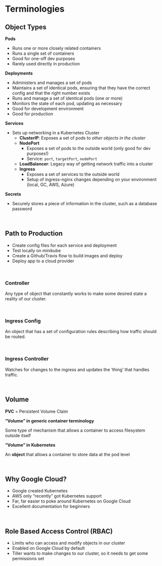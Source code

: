 # Terminologies

## Object Types

**Pods**

- Runs one or more closely related containers
- Runs a single set of containers
- Good for one-off dev purposes
- Rarely used directly in production

**Deployments**

- Administers and manages a set of pods
- Maintains a set of identical pods, ensuring that they have the correct config and that the right number exists
- Runs and manage a set of identical pods (one or more)
- Monitors the state of each pod, updating as necessary
- Good for development environment
- Good for production

**Services**

- Sets up networking in a Kubernetes Cluster
  * **ClusterIP**: Exposes a set of pods to *other objects in the cluster*
  * **NodePort**
    - Exposes a set of pods to the outside world (only good for dev purposes!)
    - Service: `port`, `targetPort`, `nodePort`
  * **LoadBalancer**: Legacy way of getting network traffic into a cluster
  * **Ingress**
    - Exposes a set of services to the outside world
    - Setup of ingress-nginx changes depending on your environment (local, GC, AWS, Azure)

**Secrets**

- Securely stores a piece of information in the cluster, such as a database password

<br />

## Path to Production
* Create config files for each service and deployment
* Test locally on minikube
* Create a Github/Travis flow to build images and deploy
* Deploy app to a cloud provider

<br />

### Controller

Any type of object that constantly works to make some desired state a reality of our cluster.

<br />

### Ingress Config

An object that has a set of configuration rules describing how traffic should be routed.

<br />

### Ingress Controller

Watches for changes to the ingress and updates the ‘thing’ that handles traffic.

<br />

## Volume

**PVC** = Persistent Volume Claim

**“Volume” in generic container terminology**

Some type of mechanism that allows a container to access filesystem outside itself

**“Volume” in Kubernetes**

An **object** that allows a container to store data at the pod level

<br />

## Why Google Cloud?

* Google created Kubernetes
* AWS only “recently” got Kubernetes support
* Far, far easier to poke around Kubernetes on Google Cloud
* Excellent documentation for beginners

<br />

## Role Based Access Control (RBAC)

* Limits who can access and modify objects in our cluster
* Enabled on Google Cloud by default
* Tiller wants to make changes to our cluster, so it needs to get some permissions set